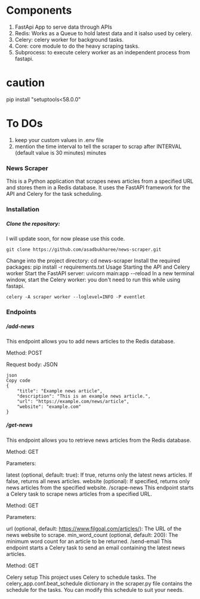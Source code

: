 # **Components**
1. FastApi App to serve data through APIs
2. Redis:  Works as a Queue to hold latest data and it isalso used by celery.
3. Celery: celery worker for background tasks.
4. Core: core module to do the heavy scraping tasks.
5. Subprocess: to execute celery worker as an independent process from fastapi.
# caution 
pip install "setuptools<58.0.0"

# To DOs
1. keep your custom values in .env file
2. mention the time interval to tell the scraper to scrap after INTERVAL (default value is 30 minutes) minutes

### News Scraper

This is a Python application that scrapes news articles from a specified URL and stores them in a Redis database. It uses the FastAPI framework for the API and Celery for the task scheduling.

### Installation

##### Clone the repository: 
I will update soon, for now please use this code.

`git clone https://github.com/asadbukharee/news-scraper.git`

Change into the project directory: cd news-scraper
Install the required packages: pip install -r requirements.txt
Usage
Starting the API and Celery worker
Start the FastAPI server: uvicorn main:app --reload
In a new terminal window, start the Celery worker: 
you don't need to run this while using fastapi.

`celery -A scraper worker --loglevel=INFO -P eventlet`

### Endpoints

##### /add-news

This endpoint allows you to add news articles to the Redis database.

Method: POST

Request body: JSON

    json
    Copy code
    {
        "title": "Example news article",
        "description": "This is an example news article.",
        "url": "https://example.com/news/article",
        "website": "example.com"
    }

##### /get-news

This endpoint allows you to retrieve news articles from the Redis database.

Method: GET

Parameters:

latest (optional, default: true): If true, returns only the latest news articles. If false, returns all news articles.
website (optional): If specified, returns only news articles from the specified website.
/scrape-news
This endpoint starts a Celery task to scrape news articles from a specified URL.

Method: GET

Parameters:

url (optional, default: https://www.filgoal.com/articles/): The URL of the news website to scrape.
min_word_count (optional, default: 200): The minimum word count for an article to be returned.
/send-email
This endpoint starts a Celery task to send an email containing the latest news articles.

Method: GET

Celery setup
This project uses Celery to schedule tasks. The celery_app.conf.beat_schedule dictionary in the scraper.py file contains the schedule for the tasks. You can modify this schedule to suit your needs.